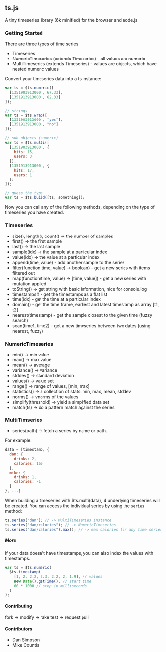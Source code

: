 ## ts.js

A tiny timeseries library (6k minified) for the browser and node.js

### Getting Started

There are three types of time series
* Timeseries
* NumericTimeseries (extends Timeseries) - all values are numeric
* MultiTimeseries (extends Timeseries) - values are objects, which have nested numeric values

Convert your timeseries data into a ts instance:

```js
var ts = $ts.numeric([
  [1351903913000 , 67.33],
  [1351913913000 , 62.33]
]);

// strings
var ts = $ts.wrap([
  [1351903913000 , "yes"],
  [1351913913000 , "no"]
]);

// sub objects (numeric)
var ts = $ts.multi([
  [1351903913000 , {
    hits: 15,
    users: 3
  }],
  [1351913913000 , {
    hits: 17,
    users: 1
  }]
]);

// guess the type
var ts = $ts.build([ts, something]);
```

Now you can call any of the following methods, depending on the type of timeseries you have created.

### Timeseries

* size(), length(), count() -> the number of samples
* first() -> the first sample
* last() -> the last sample
* sample(idx) -> the sample at a particular index
* value(idx) -> the value at a particular index
* append(time, value) - add another sample to the series
* filter(function(time, value) -> boolean) - get a new series with items filtered out
* map(function(time, value) -> [time, value]) - get a new series with mutation applied
* toString() -> get string with basic information, nice for console.log
* timestamps() - get the timestamps as a flat list
* time(idx) - get the time at a particular index
* domain() - get the time frame, earliest and latest timestamp as array [t1, t2]
* nearest(timestamp) - get the sample closest to the given time (fuzzy search)
* scan(time1, time2) - get a new timeseries between two dates (using nearest, fuzzy)

### NumericTimeseries

* min() -> min value
* max() -> max value
* mean() -> average
* variance() -> variance
* stddev() -> standard deviation
* values() -> value set
* range() -> range of values, [min, max]
* statistics() -> a collection of stats: min, max, mean, stddev
* norms() -> vnorms of the values
* simplify(threshold) -> yield a simplified data set
* match(ts) -> do a pattern match against the series

### MultiTimseries

* series(path) -> fetch a series by name or path.

For example:

```js
data = [timestamp, {
  dan: {
    drinks: 2,
    calories: 160
  },
  mike: {
    drinks: 1,
    calories: -1
  }
}, ...]
```

When building a timeseries with $ts.multi(data), 4 underlying timeseries will be created.  You can access the individual series by using the `series` method:

```js
ts.series("dan"); // -> MultiTimeseries instance
ts.series("dan/calories"); // -> NumericTimeseries
ts.series("dan/calories").max(); // -> max calories for any time series entry
```

##### More

If your data doesn't have timestamps, you can also index
the values with timestamps.

```js
var ts = $ts.numeric(
  $ts.timestamp(
    [1, 2, 2.2, 2.3, 2.2, 2, 1.9], // values
    new Date().getTime(), // start time
    60 * 1000 // step in milliseconds
  )
);
```

#### Contributing

fork -> modify -> rake test -> request pull

#### Contributors
* Dan Simpson
* Mike Countis
